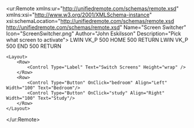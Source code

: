 <?xml version="1.0" encoding="utf-8" ?>
<ur:Remote xmlns:ur="http://unifiedremote.com/schemas/remote.xsd"
	xmlns:xsi="http://www.w3.org/2001/XMLSchema-instance"
	xsi:schemaLocation="http://unifiedremote.com/schemas/remote.xsd http://unifiedremote.com/schemas/remote.xsd"
	Name="Screen Switcher" Icon="ScreenSwitcher.png" Author="John Eskilsson"
	Description="Pick what screen to activate">
	<Actions>
		<Action Name="bedroom">
			<ActionRef Name="stroke" Target="Input">
				<Extra>LWIN</Extra>
				<Extra>VK_P</Extra>
			</ActionRef>
			<ActionRef Name="pause" Target="Util">
				<Extra>500</Extra>
			</ActionRef>
			<ActionRef Name="stroke" Target="Input">
				<Extra>HOME</Extra>
			</ActionRef>
			<ActionRef Name="pause" Target="Util">
				<Extra>500</Extra>
			</ActionRef>
			<ActionRef Name="stroke" Target="Input">
				<Extra>RETURN</Extra>
			</ActionRef>
		</Action>
		<Action Name="study">
			<ActionRef Name="stroke" Target="Input">
				<Extra>LWIN</Extra>
				<Extra>VK_P</Extra>
			</ActionRef>
			<ActionRef Name="pause" Target="Util">
				<Extra>500</Extra>
			</ActionRef>
			<ActionRef Name="stroke" Target="Input">
				<Extra>END</Extra>
			</ActionRef>
			<ActionRef Name="pause" Target="Util">
				<Extra>500</Extra>
			</ActionRef>
			<ActionRef Name="stroke" Target="Input">
				<Extra>RETURN</Extra>
			</ActionRef>
		</Action>
	</Actions>

	<Layout>
		<Row>
			<Control Type="Label" Text="Switch Screens" Height="wrap" />
		</Row>
		<Row>
			<Control Type="Button" OnClick="bedroom" Align="Left" Width="100" Text="Bedroom"/> 
			<Control Type="Button" OnClick="study" Align="Right" Width="100" Text="Study"/>
		</Row>
	</Layout>
</ur:Remote>
